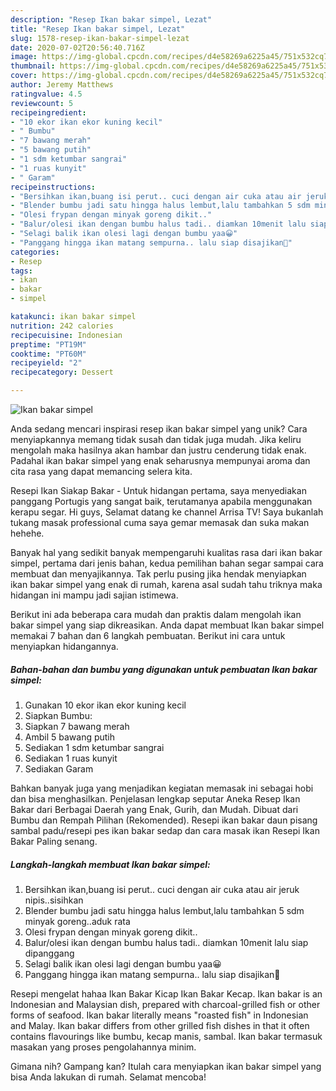 ```yaml
---
description: "Resep Ikan bakar simpel, Lezat"
title: "Resep Ikan bakar simpel, Lezat"
slug: 1578-resep-ikan-bakar-simpel-lezat
date: 2020-07-02T20:56:40.716Z
image: https://img-global.cpcdn.com/recipes/d4e58269a6225a45/751x532cq70/ikan-bakar-simpel-foto-resep-utama.jpg
thumbnail: https://img-global.cpcdn.com/recipes/d4e58269a6225a45/751x532cq70/ikan-bakar-simpel-foto-resep-utama.jpg
cover: https://img-global.cpcdn.com/recipes/d4e58269a6225a45/751x532cq70/ikan-bakar-simpel-foto-resep-utama.jpg
author: Jeremy Matthews
ratingvalue: 4.5
reviewcount: 5
recipeingredient:
- "10 ekor ikan ekor kuning kecil"
- " Bumbu"
- "7 bawang merah"
- "5 bawang putih"
- "1 sdm ketumbar sangrai"
- "1 ruas kunyit"
- " Garam"
recipeinstructions:
- "Bersihkan ikan,buang isi perut.. cuci dengan air cuka atau air jeruk nipis..sisihkan"
- "Blender bumbu jadi satu hingga halus lembut,lalu tambahkan 5 sdm minyak goreng..aduk rata"
- "Olesi frypan dengan minyak goreng dikit.."
- "Balur/olesi ikan dengan bumbu halus tadi.. diamkan 10menit lalu siap dipanggang"
- "Selagi balik ikan olesi lagi dengan bumbu yaa😀"
- "Panggang hingga ikan matang sempurna.. lalu siap disajikan🤗"
categories:
- Resep
tags:
- ikan
- bakar
- simpel

katakunci: ikan bakar simpel 
nutrition: 242 calories
recipecuisine: Indonesian
preptime: "PT19M"
cooktime: "PT60M"
recipeyield: "2"
recipecategory: Dessert

---
```



![Ikan bakar simpel](https://img-global.cpcdn.com/recipes/d4e58269a6225a45/751x532cq70/ikan-bakar-simpel-foto-resep-utama.jpg)

Anda sedang mencari inspirasi resep ikan bakar simpel yang unik? Cara menyiapkannya memang tidak susah dan tidak juga mudah. Jika keliru mengolah maka hasilnya akan hambar dan justru cenderung tidak enak. Padahal ikan bakar simpel yang enak seharusnya mempunyai aroma dan cita rasa yang dapat memancing selera kita.

Resepi Ikan Siakap Bakar - Untuk hidangan pertama, saya menyediakan panggang Portugis yang sangat baik, terutamanya apabila menggunakan kerapu segar. Hi guys, Selamat datang ke channel Arrisa TV! Saya bukanlah tukang masak professional cuma saya gemar memasak dan suka makan hehehe.

Banyak hal yang sedikit banyak mempengaruhi kualitas rasa dari ikan bakar simpel, pertama dari jenis bahan, kedua pemilihan bahan segar sampai cara membuat dan menyajikannya. Tak perlu pusing jika hendak menyiapkan ikan bakar simpel yang enak di rumah, karena asal sudah tahu triknya maka hidangan ini mampu jadi sajian istimewa.


Berikut ini ada beberapa cara mudah dan praktis dalam mengolah ikan bakar simpel yang siap dikreasikan. Anda dapat membuat Ikan bakar simpel memakai 7 bahan dan 6 langkah pembuatan. Berikut ini cara untuk menyiapkan hidangannya.

<!--inarticleads1-->

##### Bahan-bahan dan bumbu yang digunakan untuk pembuatan Ikan bakar simpel:

1. Gunakan 10 ekor ikan ekor kuning kecil
1. Siapkan  Bumbu:
1. Siapkan 7 bawang merah
1. Ambil 5 bawang putih
1. Sediakan 1 sdm ketumbar sangrai
1. Sediakan 1 ruas kunyit
1. Sediakan  Garam


Bahkan banyak juga yang menjadikan kegiatan memasak ini sebagai hobi dan bisa menghasilkan. Penjelasan lengkap seputar Aneka Resep Ikan Bakar dari Berbagai Daerah yang Enak, Gurih, dan Mudah. Dibuat dari Bumbu dan Rempah Pilihan (Rekomended). Resepi ikan bakar daun pisang sambal padu/resepi pes ikan bakar sedap dan cara masak ikan Resepi Ikan Bakar Paling senang. 

<!--inarticleads2-->

##### Langkah-langkah membuat Ikan bakar simpel:

1. Bersihkan ikan,buang isi perut.. cuci dengan air cuka atau air jeruk nipis..sisihkan
1. Blender bumbu jadi satu hingga halus lembut,lalu tambahkan 5 sdm minyak goreng..aduk rata
1. Olesi frypan dengan minyak goreng dikit..
1. Balur/olesi ikan dengan bumbu halus tadi.. diamkan 10menit lalu siap dipanggang
1. Selagi balik ikan olesi lagi dengan bumbu yaa😀
1. Panggang hingga ikan matang sempurna.. lalu siap disajikan🤗


Resepi mengelat hahaa Ikan Bakar Kicap Ikan Bakar Kecap. Ikan bakar is an Indonesian and Malaysian dish, prepared with charcoal-grilled fish or other forms of seafood. Ikan bakar literally means &#34;roasted fish&#34; in Indonesian and Malay. Ikan bakar differs from other grilled fish dishes in that it often contains flavourings like bumbu, kecap manis, sambal. Ikan bakar termasuk masakan yang proses pengolahannya minim. 

Gimana nih? Gampang kan? Itulah cara menyiapkan ikan bakar simpel yang bisa Anda lakukan di rumah. Selamat mencoba!
